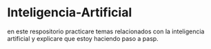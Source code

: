 # Inteligencia-Artificial
en este respositorio practicare temas relacionados con la inteligencia artificial y explicare que estoy haciendo paso a pasp.
